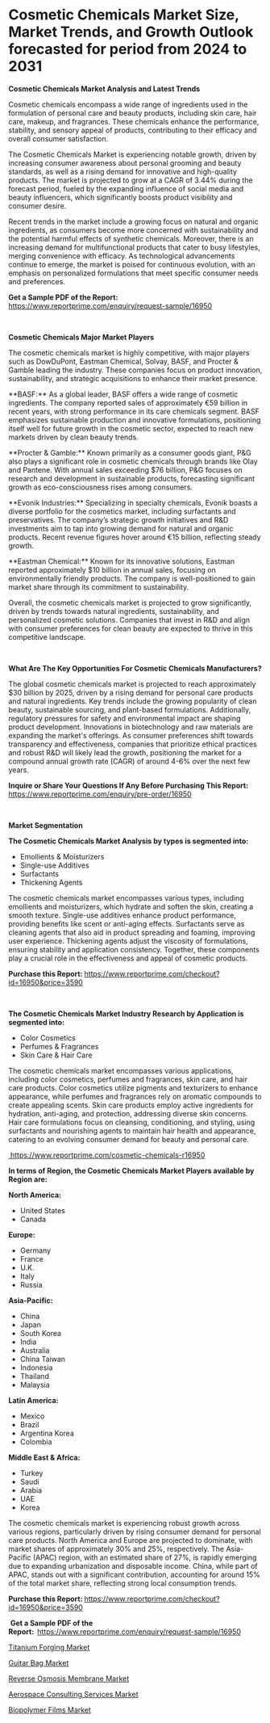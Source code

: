 <p><h1>Cosmetic Chemicals Market Size, Market Trends, and Growth Outlook forecasted for period from 2024 to 2031</h1></p><p><strong>Cosmetic Chemicals Market Analysis and Latest Trends</strong></p>
<p><p>Cosmetic chemicals encompass a wide range of ingredients used in the formulation of personal care and beauty products, including skin care, hair care, makeup, and fragrances. These chemicals enhance the performance, stability, and sensory appeal of products, contributing to their efficacy and overall consumer satisfaction.</p><p>The Cosmetic Chemicals Market is experiencing notable growth, driven by increasing consumer awareness about personal grooming and beauty standards, as well as a rising demand for innovative and high-quality products. The market is projected to grow at a CAGR of 3.44% during the forecast period, fueled by the expanding influence of social media and beauty influencers, which significantly boosts product visibility and consumer desire.</p><p>Recent trends in the market include a growing focus on natural and organic ingredients, as consumers become more concerned with sustainability and the potential harmful effects of synthetic chemicals. Moreover, there is an increasing demand for multifunctional products that cater to busy lifestyles, merging convenience with efficacy. As technological advancements continue to emerge, the market is poised for continuous evolution, with an emphasis on personalized formulations that meet specific consumer needs and preferences.</p></p>
<p><strong>Get a Sample PDF of the Report:&nbsp;</strong> <a href="https://www.reportprime.com/enquiry/request-sample/16950?utm_campaign=5&utm_medium=2&utm_source=Github&utm_content=ia&utm_term=24112024&utm_id=cosmetic-chemicals">https://www.reportprime.com/enquiry/request-sample/16950</a></p>
<p>&nbsp;</p>
<p><strong>Cosmetic Chemicals Major Market Players</strong></p>
<p><p>The cosmetic chemicals market is highly competitive, with major players such as DowDuPont, Eastman Chemical, Solvay, BASF, and Procter & Gamble leading the industry. These companies focus on product innovation, sustainability, and strategic acquisitions to enhance their market presence.</p><p>**BASF:** As a global leader, BASF offers a wide range of cosmetic ingredients. The company reported sales of approximately €59 billion in recent years, with strong performance in its care chemicals segment. BASF emphasizes sustainable production and innovative formulations, positioning itself well for future growth in the cosmetic sector, expected to reach new markets driven by clean beauty trends.</p><p>**Procter & Gamble:** Known primarily as a consumer goods giant, P&G also plays a significant role in cosmetic chemicals through brands like Olay and Pantene. With annual sales exceeding $76 billion, P&G focuses on research and development in sustainable products, forecasting significant growth as eco-consciousness rises among consumers.</p><p>**Evonik Industries:** Specializing in specialty chemicals, Evonik boasts a diverse portfolio for the cosmetics market, including surfactants and preservatives. The company’s strategic growth initiatives and R&D investments aim to tap into growing demand for natural and organic products. Recent revenue figures hover around €15 billion, reflecting steady growth.</p><p>**Eastman Chemical:** Known for its innovative solutions, Eastman reported approximately $10 billion in annual sales, focusing on environmentally friendly products. The company is well-positioned to gain market share through its commitment to sustainability.</p><p>Overall, the cosmetic chemicals market is projected to grow significantly, driven by trends towards natural ingredients, sustainability, and personalized cosmetic solutions. Companies that invest in R&D and align with consumer preferences for clean beauty are expected to thrive in this competitive landscape.</p></p>
<p>&nbsp;</p>
<p><strong>What Are The Key Opportunities For Cosmetic Chemicals Manufacturers?</strong></p>
<p><p>The global cosmetic chemicals market is projected to reach approximately $30 billion by 2025, driven by a rising demand for personal care products and natural ingredients. Key trends include the growing popularity of clean beauty, sustainable sourcing, and plant-based formulations. Additionally, regulatory pressures for safety and environmental impact are shaping product development. Innovations in biotechnology and raw materials are expanding the market's offerings. As consumer preferences shift towards transparency and effectiveness, companies that prioritize ethical practices and robust R&D will likely lead the growth, positioning the market for a compound annual growth rate (CAGR) of around 4-6% over the next few years.</p></p>
<p><strong>Inquire or Share Your Questions If Any Before Purchasing This Report:</strong> <a href="https://www.reportprime.com/enquiry/pre-order/16950?utm_campaign=5&utm_medium=2&utm_source=Github&utm_content=ia&utm_term=24112024&utm_id=cosmetic-chemicals">https://www.reportprime.com/enquiry/pre-order/16950</a></p>
<p>&nbsp;</p>
<p><strong>Market Segmentation</strong></p>
<p><strong>The Cosmetic Chemicals Market Analysis by types is segmented into:</strong></p>
<p><ul><li>Emollients & Moisturizers</li><li>Single-use Additives</li><li>Surfactants</li><li>Thickening Agents</li></ul></p>
<p><p>The cosmetic chemicals market encompasses various types, including emollients and moisturizers, which hydrate and soften the skin, creating a smooth texture. Single-use additives enhance product performance, providing benefits like scent or anti-aging effects. Surfactants serve as cleaning agents that also aid in product spreading and foaming, improving user experience. Thickening agents adjust the viscosity of formulations, ensuring stability and application consistency. Together, these components play a crucial role in the effectiveness and appeal of cosmetic products.</p></p>
<p><strong>Purchase this Report:&nbsp;</strong><a href="https://www.reportprime.com/checkout?id=16950&price=3590&utm_campaign=5&utm_medium=2&utm_source=Github&utm_content=ia&utm_term=24112024&utm_id=cosmetic-chemicals">https://www.reportprime.com/checkout?id=16950&price=3590</a></p>
<p>&nbsp;</p>
<p><strong>The Cosmetic Chemicals Market Industry Research by Application is segmented into:</strong></p>
<p><ul><li>Color Cosmetics</li><li>Perfumes & Fragrances</li><li>Skin Care & Hair Care</li></ul></p>
<p><p>The cosmetic chemicals market encompasses various applications, including color cosmetics, perfumes and fragrances, skin care, and hair care products. Color cosmetics utilize pigments and texturizers to enhance appearance, while perfumes and fragrances rely on aromatic compounds to create appealing scents. Skin care products employ active ingredients for hydration, anti-aging, and protection, addressing diverse skin concerns. Hair care formulations focus on cleansing, conditioning, and styling, using surfactants and nourishing agents to maintain hair health and appearance, catering to an evolving consumer demand for beauty and personal care.</p></p>
<p><a href="https://www.reportprime.com/cosmetic-chemicals-r16950?utm_campaign=5&utm_medium=2&utm_source=Github&utm_content=ia&utm_term=24112024&utm_id=cosmetic-chemicals">&nbsp;https://www.reportprime.com/cosmetic-chemicals-r16950</a></p>
<p><strong>In terms of Region, the Cosmetic Chemicals Market Players available by Region are:</strong></p>
<p>
    <p> <strong> North America: </strong>
        <ul>
            <li>United States</li>
            <li>Canada</li>
        </ul>
        </p> 
    <p> <strong> Europe: </strong>
        <ul>
            <li>Germany</li>
            <li>France</li>
            <li>U.K.</li>
            <li>Italy</li>
            <li>Russia</li>
        </ul>
        </p> 
    <p> <strong> Asia-Pacific: </strong>
        <ul>
            <li>China</li>
            <li>Japan</li>
            <li>South Korea</li>
            <li>India</li>
            <li>Australia</li>
            <li>China Taiwan</li>
            <li>Indonesia</li>
            <li>Thailand</li>
            <li>Malaysia</li>
        </ul>
        </p> 
    <p> <strong> Latin America: </strong>
        <ul>
            <li>Mexico</li>
            <li>Brazil</li>
            <li>Argentina Korea</li>
            <li>Colombia</li>
        </ul>
        </p> 
    <p> <strong> Middle East & Africa: </strong>
        <ul>
            <li>Turkey</li>
            <li>Saudi</li>
            <li>Arabia</li>
            <li>UAE</li>
            <li>Korea</li>
        </ul>
    </p>
    </p>
<p><p>The cosmetic chemicals market is experiencing robust growth across various regions, particularly driven by rising consumer demand for personal care products. North America and Europe are projected to dominate, with market shares of approximately 30% and 25%, respectively. The Asia-Pacific (APAC) region, with an estimated share of 27%, is rapidly emerging due to expanding urbanization and disposable income. China, while part of APAC, stands out with a significant contribution, accounting for around 15% of the total market share, reflecting strong local consumption trends.</p></p>
<p><strong>Purchase this Report: </strong><a href="https://www.reportprime.com/checkout?id=16950&price=3590&utm_campaign=5&utm_medium=2&utm_source=Github&utm_content=ia&utm_term=24112024&utm_id=cosmetic-chemicals">https://www.reportprime.com/checkout?id=16950&price=3590</a></p>
<p>&nbsp;<strong>Get a Sample PDF of the Report:&nbsp;&nbsp;</strong><a href="https://www.reportprime.com/enquiry/request-sample/16950?utm_campaign=5&utm_medium=2&utm_source=Github&utm_content=ia&utm_term=24112024&utm_id=cosmetic-chemicals">https://www.reportprime.com/enquiry/request-sample/16950</a></p>
<p><strong></strong></p>
<p><p><a href="https://www.linkedin.com/pulse/disruption-innovation-titanium-forging-industry-market-analysis-ri3yc?utm_campaign=5&utm_medium=2&utm_source=Github&utm_content=ia&utm_term=24112024&utm_id=cosmetic-chemicals">Titanium Forging Market</a></p><p><a href="https://www.linkedin.com/pulse/guitar-bag-market-segmentation-geographical-regions-forcast-k8h8c?utm_campaign=5&utm_medium=2&utm_source=Github&utm_content=ia&utm_term=24112024&utm_id=cosmetic-chemicals">Guitar Bag Market</a></p><p><a href="https://github.com/NarcisoFerry/Market-Research-Report-List-1/blob/main/reverse-osmosis-membrane-market.md?utm_campaign=5&utm_medium=2&utm_source=Github&utm_content=ia&utm_term=24112024&utm_id=cosmetic-chemicals">Reverse Osmosis Membrane Market</a></p><p><a href="https://issuu.com/reportprime-2/docs/aerospace-consulting-services-marke_f6d2ec6a7e167d?utm_campaign=5&utm_medium=2&utm_source=Github&utm_content=ia&utm_term=24112024&utm_id=cosmetic-chemicals">Aerospace Consulting Services Market</a></p><p><a href="https://github.com/globismark/Market-Research-Report-List-5/blob/main/biopolymer-films-market.md?utm_campaign=5&utm_medium=2&utm_source=Github&utm_content=ia&utm_term=24112024&utm_id=cosmetic-chemicals">Biopolymer Films Market</a></p></p>